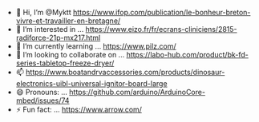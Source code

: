 - 👋 Hi, I’m @Myktt                        https://www.ifop.com/publication/le-bonheur-breton-vivre-et-travailler-en-bretagne/
- 👀 I’m interested in ...       https://www.eizo.fr/fr/ecrans-cliniciens/2815-radiforce-21p-mx217.html
- 🌱 I’m currently learning ...  https://www.pilz.com/
- 💞️ I’m looking to collaborate on ...  https://labo-hub.com/product/bk-fd-series-tabletop-freeze-dryer/
- 📫     https://www.boatandrvaccessories.com/products/dinosaur-electronics-uibl-universal-ignitor-board-large    
- 😄 Pronouns: ...  https://github.com/arduino/ArduinoCore-mbed/issues/74
- ⚡ Fun fact: ...    https://www.arrow.com/

<!---
Myktt/Myktt is a ✨ special ✨ repository because its `README.md` (this file) appears on your GitHub profile.
You can click the Preview link to take a look at your changes.
--->
